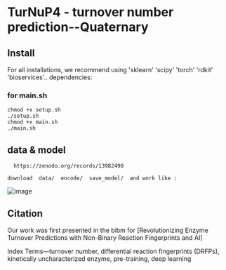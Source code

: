 # TurNuP4 - turnover number prediction--Quaternary

## Install

For all installations, we recommend using 'sklearn' 'scipy' 'torch' 'rdkit' 'bioservices'.. dependencies:

### for main.sh

```
chmod +x setup.sh      
./setup.sh             
chmod +x main.sh       
./main.sh              

```

## data & model

```
  https://zenodo.org/records/13982490

download  data/  encode/  save_model/  and work like :
```
![image](https://github.com/user-attachments/assets/7c43df54-0e71-4abe-aa3f-8264d31765af)


## Citation 

Our work was first presented in the bibm for [Revolutionizing Enzyme Turnover Predictions with Non-Binary Reaction Fingerprints and AI]

Index Terms—turnover number, differential reaction fingerprints (DRFPs), kinetically uncharacterized enzyme, pre-training,
deep learning
